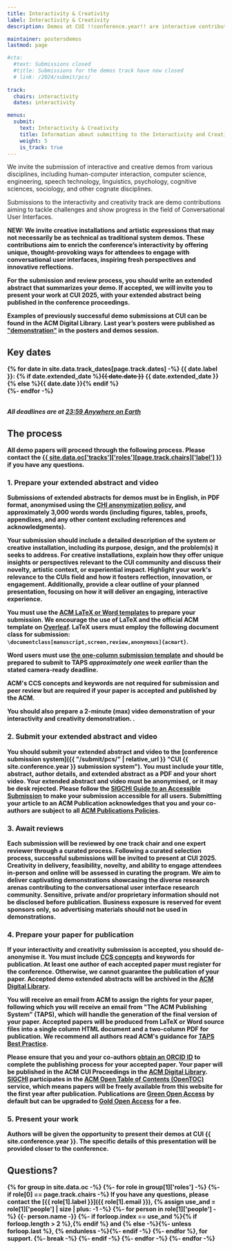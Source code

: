 ```yaml
---
title: Interactivity & Creativity
label: Interactivity & Creativity
description: Demos at CUI !!conference.year!! are interactive contributions aiming to tackle challenges and show progress in the field of Conversational User Interfaces.

maintainer: postersdemos
lastmod: page

#cta:
  #text: Submissions closed
  #title: Submissions for the demos track have now closed
  # link: /2024/submit/pcs/
  
track:
  chairs: interactivity
  dates: interactivity

menus:
  submit:
    text: Interactivity & Creativity
    title: Information about submitting to the Interactivity and Creativity track at CUI !!conference.year!!
    weight: 5
    is_track: true
---
```


We invite the submission of interactive and creative demos from various disciplines, including human-computer interaction, computer science, engineering, speech technology, linguistics, psychology, cognitive sciences, sociology, and other cognate disciplines.

Submissions to the interactivity and creativity track are demo contributions aiming to tackle challenges and show progress in the field of Conversational User Interfaces.

<strong>NEW:</strtong> We invite creative installations and artistic expressions that may not necessarily be as technical as traditional system demos. These contributions aim to enrich the conference’s interactivity by offering unique, thought-provoking ways for attendees to engage with conversational user interfaces, inspiring fresh perspectives and innovative reflections.

For the submission and review process, you should write an extended abstract that summarizes your demo. If accepted, we will invite you to present your work at CUI 2025, with your extended abstract being published in the conference proceedings.

Examples of previously successful demo submissions at CUI can be found in the ACM Digital Library. Last year’s posters were published as ["demonstration"](https://dl.acm.org/doi/proceedings/10.1145/3640794#heading7 'CUI 2024 proceedings') in the posters and demos session.

## Key dates

{% for date in site.data.track_dates[page.track.dates] -%}
{{ date.label }}: {% if date.extended_date %}<strike>{{ date.date }}</strike> <strong>{{ date.extended_date }}</strong>{% else %}<strong>{{ date.date }}</strong>{% endif %}<br>
{%- endfor -%}

<em class="small"><br>All deadlines are at <a href="https://time.is/Anywhere_on_Earth" title="The current time in 'Anywhere on Earth'">23:59 Anywhere on Earth</a></em>

## The process

All demo papers will proceed through the following process. Please contact the <a href="{{ site.data.oc['tracks']['roles'][page.track.chairs]['email'] }}" title="Contact the CUI {{ site.conference.year }} {{ site.data.oc['tracks']['roles'][page.track.chairs]['label'] }} if you have any questions">{{ site.data.oc['tracks']['roles'][page.track.chairs]['label'] }}</a> if you have any questions.

### 1. Prepare your extended abstract and video

Submissions of extended abstracts for demos must be in English, in PDF format, anonymised using the [CHI anonymization policy](https://chi2024.acm.org/for-authors/presenting/papers/chi-anonymization-policy/ "CHI 2024 Anonymization Policy"), and approximately **3,000 words** words (including figures, tables, proofs, appendixes, and any other content excluding references and acknowledgments).

Your submission should include a detailed description of the system or creative installation, including its purpose, design, and the problem(s) it seeks to address. For creative installations, explain how they offer unique insights or perspectives relevant to the CUI community and discuss their novelty, artistic context, or experiential impact. Highlight your work's relevance to the CUIs field and how it fosters reflection, innovation, or engagement. Additionally, provide a clear outline of your planned presentation, focusing on how it will deliver an engaging, interactive experience.


You must use the [ACM LaTeX or Word templates](https://www.acm.org/publications/proceedings-template "ACM templates for Microsoft Word and LaTeX") to prepare your submission. We encourage the use of LaTeX and the official ACM template on [Overleaf](https://www.overleaf.com/latex/templates/acm-conference-proceedings-primary-article-template/wbvnghjbzwpc "ACM Primary Article Template templates on Overleaf"). LaTeX users must employ the following document class for submission: <code>\documentclass[manuscript,screen,review,anonymous]{acmart}</code>.

Word users must use [the one-column submission template](https://authors.acm.org/proceedings/production-information/preparing-your-article-with-microsoft-word "ACM submission template") and should be prepared to submit to TAPS ***approximately one week earlier*** than the stated camera-ready deadline.

ACM's CCS concepts and keywords are not required for submission and peer review but are required if your paper is accepted and published by the ACM.

You should also prepare a 2-minute (max) video demonstration of your interactivity and creativity demonstration.
.

### 2. Submit your extended abstract and video

You should submit your extended abstract and video to the [conference submission system]({{ "/submit/pcs/" | relative_url }} "CUI {{ site.conference.year }} submission system"). You must include your title, abstract, author details, and extended abstract as a PDF and your short video. Your extended abstract and video must be anonymised, or it may be desk rejected.  Please follow the [SIGCHI Guide to an Accessible Submission](https://sigchi.org/conferences/author-resources/accessibility-guide/  "SIGCHI's guide to an Accessible Submission") to make your submission accessible for all users. Submitting your article to an ACM Publication acknowledges that you and your co-authors are subject to all [ACM Publications Policies](https://www.acm.org/publications/policies "ACM Publications Policies and Procedures").

### 3. Await reviews

Each submission will be reviewed by one track chair and one expert reviewer through a curated process. Following a curated selection process, successful submissions will be invited to present at CUI 2025. Creativity in delivery, feasibility, novelty, and ability to engage attendees in-person and online will be assessed in curating the program. We aim to deliver captivating demonstrations showcasing the diverse research arenas contributing to the conversational user interface research community. Sensitive, private and/or proprietary information should not be disclosed before publication. Business exposure is reserved for event sponsors only, so advertising materials should not be used in demonstrations.

### 4. Prepare your paper for publication

If your interactivity and creativity submission is accepted, you should de-anonymise it. You must include [CCS concepts](https://dl.acm.org/ccs "ACM Computing Classification System") and keywords for publication. At least one author of each accepted paper must register for the conference. Otherwise, we cannot guarantee the publication of your paper. Accepted demo extended abstracts will be archived in the <a href="http://dl.acm.org/" title="The ACM Digital Library">ACM Digital Library</a>.

You will receive an email from ACM to assign the rights for your paper, following which you will receive an email from "The ACM Publishing System" (TAPS), which will handle the generation of the final version of your paper. Accepted papers will be produced from LaTeX or Word source files into a single column HTML document and a two-column PDF for publication. We recommend all authors read ACM's guidance for [TAPS Best Practice](https://www.acm.org/publications/taps/taps-best-practices "The ACM Publishing System (TAPS) Best Practices").

Please ensure that you and your co-authors [obtain an ORCID ID](https://orcid.org/register "Register for an ORCID ID") to complete the publishing process for your accepted paper. Your paper will be published in the ACM CUI Proceedings in the [ACM Digital Library](http://dl.acm.org/). [SIGCHI](https://sigchi.org) participates in the [ACM Open Table of Contents (OpenTOC)](https://www.acm.org/publications/openaccess) service, which means papers will be freely available from this website for the first year after publication. Publications are [Green Open Access](https://www.acm.org/publications/openaccess#h-green-open-access) by default but can be upgraded to [Gold Open Access](https://www.acm.org/publications/openaccess#h-gold-open-access-publication) for a fee.

### 5. Present your work

Authors will be given the opportunity to present their demos at CUI {{ site.conference.year }}. The specific details of this presentation will be provided closer to the conference.

## Questions?

{% for group in site.data.oc -%} {%- for role in group[1]['roles'] -%} {%- if role[0] == page.track.chairs -%} If you have any questions, please contact the [{{ role[1].label }}]({{ role[1].email }}), {% assign use_and = role[1]['people'] | size | plus: -1 -%} {%- for person in role[1]['people'] -%} {{- person.name -}} {%- if forloop.index == use_and %}{% if forloop.length > 2 %},{% endif %} and {% else -%}{%- unless forloop.last %}, {% endunless -%}{%- endif -%} {%- endfor %}, for support. {%- break -%} {%- endif -%} {%- endfor -%} {%- endfor -%}
